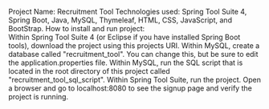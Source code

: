 Project Name:  Recruitment Tool
Technologies used:  Spring Tool Suite 4, Spring Boot, Java, MySQL, Thymeleaf, HTML, CSS, JavaScript, and BootStrap.
How to install and run project:  
Within Spring Tool Suite 4 (or Eclipse if you have installed Spring Boot tools), download the project using this projects URI.
Within MySQL, create a database called "recruitment_tool".  You can change this, but be sure to edit the application.properties file.
Within MySQL, run the SQL script that is located in the root directory of this project called "recruitment_tool_sql_script".
Within Spring Tool Suite, run the project.  Open a browser and go to localhost:8080 to see the signup page and verify the project is running.

